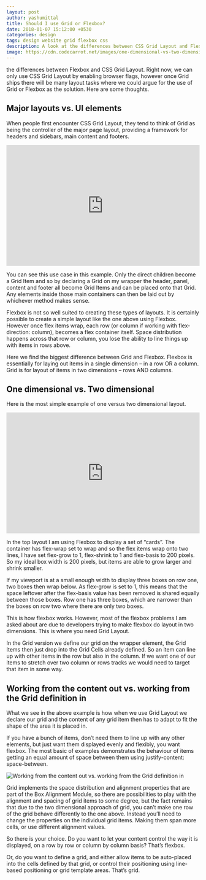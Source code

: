 ```yaml
---
layout: post
author: yashumittal
title: Should I use Grid or Flexbox?
date: 2018-01-07 15:12:00 +0530
categories: design
tags: design website grid flexbox css
description: A look at the differences between CSS Grid Layout and Flexbox. Why would you choose one over the other?
image: https://cdn.codecarrot.net/images/one-dimensional-vs-two-dimensional.png
---
```


the differences between Flexbox and CSS Grid Layout. Right now, we can only use CSS Grid Layout by enabling browser flags, however once Grid ships there will be many layout tasks where we could argue for the use of Grid or Flexbox as the solution. Here are some thoughts.

## Major layouts vs. UI elements

When people first encounter CSS Grid Layout, they tend to think of Grid as being the controller of the major page layout, providing a framework for headers and sidebars, main content and footers.

<iframe width="100%" height="315" src="https://www.youtube.com/embed/InvP4kWl35A?rel=0" frameborder="0" allow="autoplay; encrypted-media" allowfullscreen></iframe>

You can see this use case in this example. Only the direct children become a Grid Item and so by declaring a Grid on my wrapper the header, panel, content and footer all become Grid Items and can be placed onto that Grid. Any elements inside those main containers can then be laid out by whichever method makes sense.

Flexbox is not so well suited to creating these types of layouts. It is certainly possible to create a simple layout like the one above using Flexbox. However once flex items wrap, each row (or column if working with flex-direction: column), becomes a flex container itself. Space distribution happens across that row or column, you lose the ability to line things up with items in rows above.

Here we find the biggest difference between Grid and Flexbox. Flexbox is essentially for laying out items in a single dimension – in a row OR a column. Grid is for layout of items in two dimensions – rows AND columns.

## One dimensional vs. Two dimensional

Here is the most simple example of one versus two dimensional layout.

<iframe width="100%" height="315" src="https://www.youtube.com/embed/RdV87Gz6Z0E?rel=0" frameborder="0" allow="autoplay; encrypted-media" allowfullscreen></iframe>

In the top layout I am using Flexbox to display a set of “cards”. The container has flex-wrap set to wrap and so the flex items wrap onto two lines, I have set flex-grow to 1, flex-shrink to 1 and flex-basis to 200 pixels. So my ideal box width is 200 pixels, but items are able to grow larger and shrink smaller.

If my viewport is at a small enough width to display three boxes on row one, two boxes then wrap below. As flex-grow is set to 1, this means that the space leftover after the flex-basis value has been removed is shared equally between those boxes. Row one has three boxes, which are narrower than the boxes on row two where there are only two boxes.

This is how flexbox works. However, most of the flexbox problems I am asked about are due to developers trying to make flexbox do layout in two dimensions. This is where you need Grid Layout.

In the Grid version we define our grid on the wrapper element, the Grid Items then just drop into the Grid Cells already defined. So an item can line up with other items in the row but also in the column. If we want one of our items to stretch over two column or rows tracks we would need to target that item in some way.

## Working from the content out vs. working from the Grid definition in

What we see in the above example is how when we use Grid Layout we declare our grid and the content of any grid item then has to adapt to fit the shape of the area it is placed in.

If you have a bunch of items, don’t need them to line up with any other elements, but just want them displayed evenly and flexibly, you want flexbox. The most basic of examples demonstrates the behaviour of items getting an equal amount of space between them using justify-content: space-between.

![Working from the content out vs. working from the Grid definition in](chrome_2018-01-06_15-25-18.png)

Grid implements the space distribution and alignment properties that are part of the Box Alignment Module, so there are possibilities to play with the alignment and spacing of grid items to some degree, but the fact remains that due to the two dimensional approach of grid, you can’t make one row of the grid behave differently to the one above. Instead you’ll need to change the properties on the individual grid items. Making them span more cells, or use different alignment values.

So there is your choice. Do you want to let your content control the way it is displayed, on a row by row or column by column basis? That’s flexbox.

Or, do you want to define a grid, and either allow items to be auto-placed into the cells defined by that grid, or control their positioning using line-based positioning or grid template areas. That’s grid.
